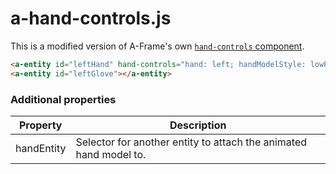 # a-hand-controls.js

This is a modified version of A-Frame's own [`hand-controls` component](https://aframe.io/docs/1.0.0/components/hand-controls.html).

```html
<a-entity id="leftHand" hand-controls="hand: left; handModelStyle: lowPoly; handEntity: #leftGlove"></a-entity>
<a-entity id="leftGlove"></a-entity>
```

### Additional properties

| Property   | Description                                                       |
| ---------- | ------------------------------------------------------------------|
| handEntity | Selector for another entity to attach the animated hand model to. |
